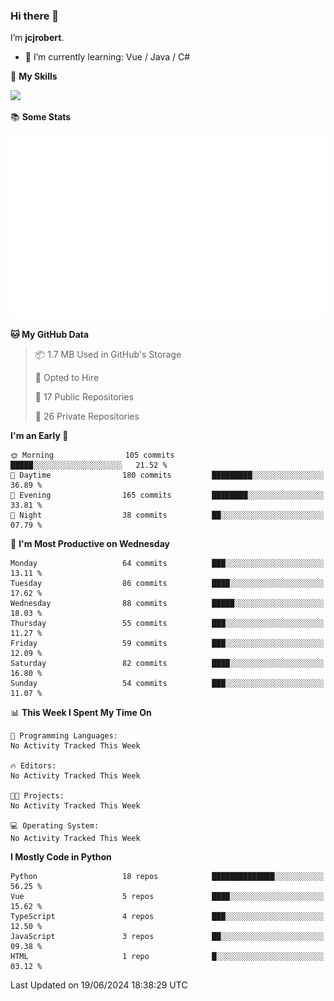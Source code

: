 ### Hi there 👋

I’m **jcjrobert**.

- 🌱 I’m currently learning: Vue / Java / C#

🌟 **My Skills**

![](https://img.shields.io/badge/-Python-3e74a2?style=flat-square&logo=Python&logoColor=fff)

📚 **Some Stats**

![](https://github.com/jcjrobert/github-stats/blob/master/generated/overview.svg)

<!--START_SECTION:waka-->
**🐱 My GitHub Data** 

> 📦 1.7 MB Used in GitHub's Storage 
 > 
> 💼 Opted to Hire
 > 
> 📜 17 Public Repositories 
 > 
> 🔑 26 Private Repositories 
 > 
**I'm an Early 🐤** 

```text
🌞 Morning                105 commits         █████░░░░░░░░░░░░░░░░░░░░   21.52 % 
🌆 Daytime                180 commits         █████████░░░░░░░░░░░░░░░░   36.89 % 
🌃 Evening                165 commits         ████████░░░░░░░░░░░░░░░░░   33.81 % 
🌙 Night                  38 commits          ██░░░░░░░░░░░░░░░░░░░░░░░   07.79 % 
```
📅 **I'm Most Productive on Wednesday** 

```text
Monday                   64 commits          ███░░░░░░░░░░░░░░░░░░░░░░   13.11 % 
Tuesday                  86 commits          ████░░░░░░░░░░░░░░░░░░░░░   17.62 % 
Wednesday                88 commits          █████░░░░░░░░░░░░░░░░░░░░   18.03 % 
Thursday                 55 commits          ███░░░░░░░░░░░░░░░░░░░░░░   11.27 % 
Friday                   59 commits          ███░░░░░░░░░░░░░░░░░░░░░░   12.09 % 
Saturday                 82 commits          ████░░░░░░░░░░░░░░░░░░░░░   16.80 % 
Sunday                   54 commits          ███░░░░░░░░░░░░░░░░░░░░░░   11.07 % 
```


📊 **This Week I Spent My Time On** 

```text
💬 Programming Languages: 
No Activity Tracked This Week

🔥 Editors: 
No Activity Tracked This Week

🐱‍💻 Projects: 
No Activity Tracked This Week

💻 Operating System: 
No Activity Tracked This Week
```

**I Mostly Code in Python** 

```text
Python                   18 repos            ██████████████░░░░░░░░░░░   56.25 % 
Vue                      5 repos             ████░░░░░░░░░░░░░░░░░░░░░   15.62 % 
TypeScript               4 repos             ███░░░░░░░░░░░░░░░░░░░░░░   12.50 % 
JavaScript               3 repos             ██░░░░░░░░░░░░░░░░░░░░░░░   09.38 % 
HTML                     1 repo              █░░░░░░░░░░░░░░░░░░░░░░░░   03.12 % 
```




 Last Updated on 19/06/2024 18:38:29 UTC
<!--END_SECTION:waka-->

